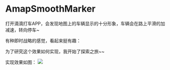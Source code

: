 # AmapSmoothMarker
打开滴滴打车APP，会发现地图上的车辆显示的十分形象，车辆会在路上平滑的加减速，转向停车~

有种即时战略的感觉，看起来挺有趣：

为了研究这个效果如何实现，我开始了探索之旅~~

实现效果如图：
![](http://img.blog.csdn.net/20170421102917096?watermark/2/text/aHR0cDovL2Jsb2cuY3Nkbi5uZXQvenlrdG9qbw==/font/5a6L5L2T/fontsize/400/fill/I0JBQkFCMA==/dissolve/70/gravity/SouthEast)  
